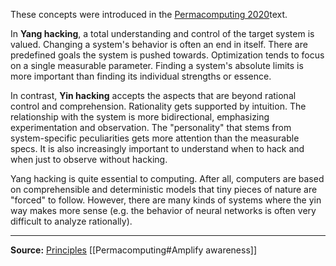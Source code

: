
These concepts were introduced in the [Permacomputing 2020](http://permacomputing.net/Permacomputing_2020/)text.

In **Yang hacking**, a total understanding and control of the target system is valued. Changing a system's behavior is often an end in itself. There are predefined goals the system is pushed towards. Optimization tends to focus on a single measurable parameter. Finding a system's absolute limits is more important than finding its individual strengths or essence.

In contrast, **Yin hacking** accepts the aspects that are beyond rational control and comprehension. Rationality gets supported by intuition. The relationship with the system is more bidirectional, emphasizing experimentation and observation. The "personality" that stems from system-specific peculiarities gets more attention than the measurable specs. It is also increasingly important to understand when to hack and when just to observe without hacking.

Yang hacking is quite essential to computing. After all, computers are based on comprehensible and deterministic models that tiny pieces of nature are "forced" to follow. However, there are many kinds of systems where the yin way makes more sense (e.g. the behavior of neural networks is often very difficult to analyze rationally).

---

**Source:**
[Principles](http://permacomputing.net/Principles/)
[[Permacomputing#Amplify awareness]]
